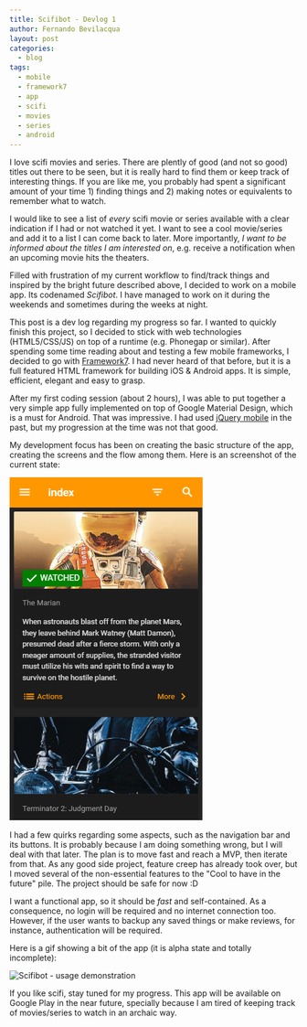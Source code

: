 ```yaml
---
title: Scifibot - Devlog 1
author: Fernando Bevilacqua
layout: post
categories:
  - blog
tags:
  - mobile
  - framework7
  - app
  - scifi
  - movies
  - series
  - android
---
```


I love scifi movies and series. There are plently of good (and not so good) titles out there to be seen, but it is really hard to find them or keep track of interesting things. If you are like me, you probably had spent a significant amount of your time 1) finding things and 2) making notes or equivalents to remember what to watch.

I would like to see a list of *every* scifi movie or series available with a clear indication if I had or not watched it yet. I want to see a cool movie/series and add it to a list I can come back to later. More importantly, *I want to be informed about the titles I am interested on*, e.g. receive a notification when an upcoming movie hits the theaters.

Filled with frustration of my current workflow to find/track things and inspired by the bright future described above, I decided to work on a mobile app. Its codenamed *Scifibot*. I have managed to work on it during the weekends and sometimes during the weeks at night.

This post is a dev log regarding my progress so far. I wanted to quickly finish this project, so I decided to stick with web technologies (HTML5/CSS/JS) on top of a runtime (e.g. Phonegap or similar). After spending some time reading about and testing a few mobile frameworks, I decided to go with [Framework7](https://framework7.io). I had never heard of that before, but it is a full featured HTML framework for building iOS & Android apps. It is simple, efficient, elegant and easy to grasp.

After my first coding session (about 2 hours), I was able to put together a very simple app fully implemented on top of Google Material Design, which is a must for Android. That was impressive. I had used [jQuery mobile](https://jquerymobile.com/) in the past, but my progression at the time was not that good.

My development focus has been on creating the basic structure of the app, creating the screens and the flow among them. Here is an screenshot of the current state:

![Scifibot - list of available movies](/public/img/posts/scifibot_devlog1.png)

I had a few quirks regarding some aspects, such as the navigation bar and its buttons. It is probably because I am doing something wrong, but I will deal with that later. The plan is to move fast and reach a MVP, then iterate from that. As any good side project, feature creep has already took over, but I moved several of the non-essential features to the "Cool to have in the future" pile. The project should be safe for now :D

I want a functional app, so it should be *fast* and self-contained. As a consequence, no login will be required and no internet connection too. However, if the user wants to backup any saved things or make reviews, for instance, authentication will be required.

Here is a gif showing a bit of the app (it is alpha state and totally incomplete):

![Scifibot - usage demonstration](/public/img/posts/scifibot-devlog1-compressed.gif)

If you like scifi, stay tuned for my progress. This app will be available on Google Play in the near future, specially because I am tired of keeping track of movies/series to watch in an archaic way.
